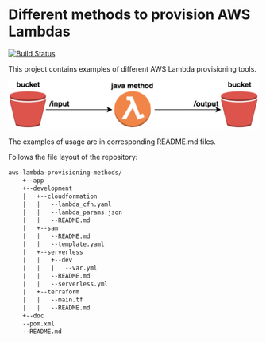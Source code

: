 # Different methods to provision AWS Lambdas

[![Build Status](https://travis-ci.org/smpavlenko/aws-lambda-provisioning-methods.svg?branch=master)](https://travis-ci.org/smpavlenko/aws-lambda-provisioning-methods)

This project contains examples of different AWS Lambda provisioning tools.

<p><img src="doc/schema.png"></p>

The examples of usage are in corresponding README.md files.

Follows the file layout of the repository:

    aws-lambda-provisioning-methods/
        +--app
        +--development
        |   +--cloudformation
        |   |   --lambda_cfn.yaml
        |   |   --lambda_params.json
        |   |   --README.md
        |   +--sam
        |   |   --README.md
        |   |   --template.yaml
        |   +--serverless
        |   |   +--dev
        |   |   |   --var.yml
        |   |   --README.md
        |   |   --serverless.yml
        |   +--terraform
        |   |   --main.tf
        |   |   --README.md
        +--doc
        --pom.xml
        --README.md